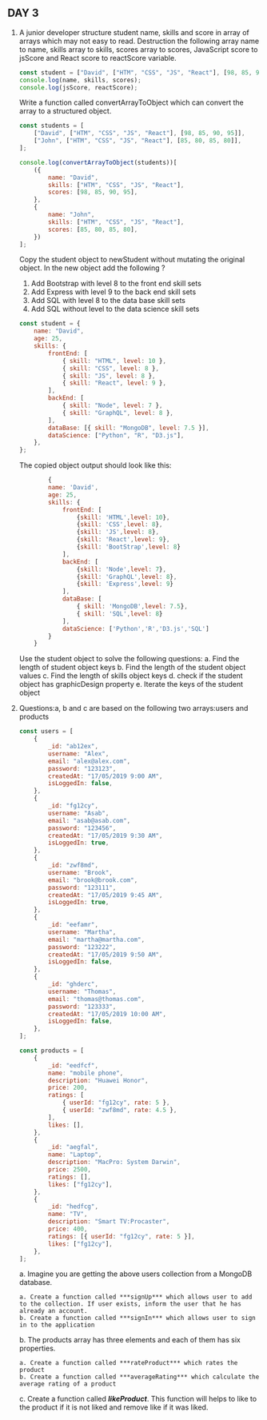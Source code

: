 ## DAY 3

1.  A junior developer structure student name, skills and score in array of arrays which may not easy to read. Destruction the following array name to name, skills array to skills, scores array to scores, JavaScript score to jsScore and React score to reactScore variable.

    ```js
    const student = ["David", ["HTM", "CSS", "JS", "React"], [98, 85, 90, 95]];
    console.log(name, skills, scores);
    console.log(jsScore, reactScore);
    ```

    Write a function called convertArrayToObject which can convert the array to a structured object.

    ```js
    const students = [
        ["David", ["HTM", "CSS", "JS", "React"], [98, 85, 90, 95]],
        ["John", ["HTM", "CSS", "JS", "React"], [85, 80, 85, 80]],
    ];

    console.log(convertArrayToObject(students))[
        ({
            name: "David",
            skills: ["HTM", "CSS", "JS", "React"],
            scores: [98, 85, 90, 95],
        },
        {
            name: "John",
            skills: ["HTM", "CSS", "JS", "React"],
            scores: [85, 80, 85, 80],
        })
    ];
    ```

    Copy the student object to newStudent without mutating the original object. In the new object add the following ?

    1. Add Bootstrap with level 8 to the front end skill sets
    2. Add Express with level 9 to the back end skill sets
    3. Add SQL with level 8 to the data base skill sets
    4. Add SQL without level to the data science skill sets

    ```js
    const student = {
        name: "David",
        age: 25,
        skills: {
            frontEnd: [
                { skill: "HTML", level: 10 },
                { skill: "CSS", level: 8 },
                { skill: "JS", level: 8 },
                { skill: "React", level: 9 },
            ],
            backEnd: [
                { skill: "Node", level: 7 },
                { skill: "GraphQL", level: 8 },
            ],
            dataBase: [{ skill: "MongoDB", level: 7.5 }],
            dataScience: ["Python", "R", "D3.js"],
        },
    };
    ```

    The copied object output should look like this:

    ```js
    		{
    		name: 'David',
    		age: 25,
    		skills: {
    			frontEnd: [
    				{skill: 'HTML',level: 10},
    				{skill: 'CSS',level: 8},
    				{skill: 'JS',level: 8},
    				{skill: 'React',level: 9},
    				{skill: 'BootStrap',level: 8}
    			],
    			backEnd: [
    				{skill: 'Node',level: 7},
    				{skill: 'GraphQL',level: 8},
    				{skill: 'Express',level: 9}
    			],
    			dataBase: [
    				{ skill: 'MongoDB',level: 7.5},
    				{ skill: 'SQL',level: 8}
    			],
    			dataScience: ['Python','R','D3.js','SQL']
    		}
    	}

    ```

    Use the student object to solve the following questions:
    a. Find the length of student object keys
    b. Find the length of the student object values
    c. Find the length of skills object keys
    d. check if the student object has graphicDesign property
    e. Iterate the keys of the student object

2.  Questions:a, b and c are based on the following two arrays:users and products

    ```js
    const users = [
        {
            _id: "ab12ex",
            username: "Alex",
            email: "alex@alex.com",
            password: "123123",
            createdAt: "17/05/2019 9:00 AM",
            isLoggedIn: false,
        },
        {
            _id: "fg12cy",
            username: "Asab",
            email: "asab@asab.com",
            password: "123456",
            createdAt: "17/05/2019 9:30 AM",
            isLoggedIn: true,
        },
        {
            _id: "zwf8md",
            username: "Brook",
            email: "brook@brook.com",
            password: "123111",
            createdAt: "17/05/2019 9:45 AM",
            isLoggedIn: true,
        },
        {
            _id: "eefamr",
            username: "Martha",
            email: "martha@martha.com",
            password: "123222",
            createdAt: "17/05/2019 9:50 AM",
            isLoggedIn: false,
        },
        {
            _id: "ghderc",
            username: "Thomas",
            email: "thomas@thomas.com",
            password: "123333",
            createdAt: "17/05/2019 10:00 AM",
            isLoggedIn: false,
        },
    ];

    const products = [
        {
            _id: "eedfcf",
            name: "mobile phone",
            description: "Huawei Honor",
            price: 200,
            ratings: [
                { userId: "fg12cy", rate: 5 },
                { userId: "zwf8md", rate: 4.5 },
            ],
            likes: [],
        },
        {
            _id: "aegfal",
            name: "Laptop",
            description: "MacPro: System Darwin",
            price: 2500,
            ratings: [],
            likes: ["fg12cy"],
        },
        {
            _id: "hedfcg",
            name: "TV",
            description: "Smart TV:Procaster",
            price: 400,
            ratings: [{ userId: "fg12cy", rate: 5 }],
            likes: ["fg12cy"],
        },
    ];
    ```

    a. Imagine you are getting the above users collection from a MongoDB database.

        a. Create a function called ***signUp*** which allows user to add to the collection. If user exists, inform the user that he has already an account.
        b. Create a function called ***signIn*** which allows user to sign in to the application

    b. The products array has three elements and each of them has six properties.

        a. Create a function called ***rateProduct*** which rates the product
        b. Create a function called ***averageRating*** which calculate the average rating of a product

    c. Create a function called **_likeProduct_**. This function will helps to like to the product if it is not liked and remove like if it was liked.
